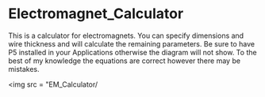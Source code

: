 # Electromagnet_Calculator
This is a calculator for electromagnets. You can specify dimensions and wire thickness and will calculate the remaining parameters. 
Be sure to have P5 installed in your Applications otherwise the diagram will not show. To the best of my knowledge the equations are correct however there may be mistakes.

<img src = "EM_Calculator/
